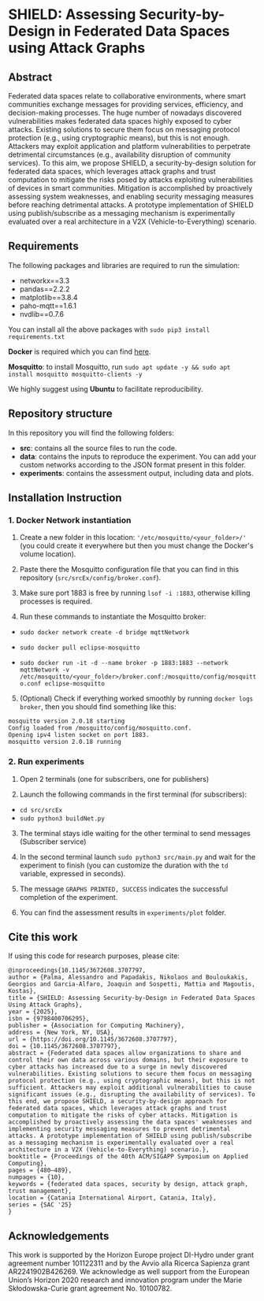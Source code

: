 # SHIELD: Assessing Security-by-Design in Federated Data Spaces using Attack Graphs

## Abstract

Federated data spaces relate to collaborative environments, where smart communities exchange messages for providing services, efficiency, and decision-making processes. The huge number of nowadays discovered vulnerabilities makes federated data spaces highly exposed to cyber attacks. Existing solutions to secure them focus on messaging protocol protection (e.g., using cryptographic means), but this is not enough. Attackers may exploit application and platform vulnerabilities to perpetrate detrimental circumstances (e.g., availability disruption of community services). To this aim, we propose SHIELD, a security-by-design solution for federated data spaces, which leverages attack graphs and trust computation to mitigate the risks posed by attacks exploiting vulnerabilities of devices in smart communities. Mitigation is accomplished by proactively assessing system weaknesses, and enabling security messaging measures before reaching detrimental attacks.
A prototype implementation of SHIELD using publish/subscribe as a messaging mechanism is experimentally evaluated over a real architecture in a V2X (Vehicle-to-Everything) scenario.

## Requirements

The following packages and libraries are required to run the simulation:

- networkx==3.3
- pandas==2.2.2
- matplotlib==3.8.4
- paho-mqtt==1.6.1
- nvdlib==0.7.6

You can install all the above packages with
`sudo pip3 install requirements.txt`

**Docker** is required which you can find [here](https://docs.docker.com/engine/install/ubuntu/).

**Mosquitto**: to install Mosquitto, run `sudo apt update -y && sudo apt install mosquitto mosquitto-clients -y`

We highly suggest using **Ubuntu** to facilitate reproducibility.

## Repository structure

In this repository you will find the following folders:

- **src**: contains all the source files to run the code.
- **data**: contains the inputs to reproduce the experiment. You can add your custom networks according to the JSON format present in this folder.
- **experiments**: contains the assessment output, including data and plots.

## Installation Instruction

### 1. Docker Network instantiation

1. Create a new folder in this location: `'/etc/mosquitto/<your_folder>/'` (you could create it everywhere but then you must change the Docker's volume location).

2. Paste there the Mosquitto configuration file that you can find in this repository (`src/srcEx/config/broker.conf`).

3. Make sure port 1883 is free by running `lsof -i :1883`, otherwise killing processes is required.

4. Run these commands to instantiate the Mosquitto broker:

- `sudo docker network create -d bridge mqttNetwork`

- `sudo docker pull eclipse-mosquitto`

- `sudo docker run -it -d --name broker -p 1883:1883 --network mqttNetwork -v /etc/mosquitto/<your_folder>/broker.conf:/mosquitto/config/mosquitto.conf eclipse-mosquitto`

5. (Optional) Check if everything worked smoothly by running `docker logs broker`, then you should find something like this:

```
mosquitto version 2.0.18 starting
Config loaded from /mosquitto/config/mosquitto.conf.
Opening ipv4 listen socket on port 1883.
mosquitto version 2.0.18 running
```

### 2. Run experiments

1. Open 2 terminals (one for subscribers, one for publishers)

2. Launch the following commands in the first terminal (for subscribers):

- `cd src/srcEx`
- `sudo python3 buildNet.py`

3. The terminal stays idle waiting for the other terminal to send messages (Subscriber service)

4. In the second terminal launch `sudo python3 src/main.py` and wait for the experiment to finish (you can customize the duration with the `td` variable, expressed in seconds).

5. The message `GRAPHS PRINTED, SUCCESS` indicates the successful completion of the experiment.

6. You can find the assessment results in `experiments/plot` folder.

## Cite this work

If using this code for research purposes, please cite:

```
@inproceedings{10.1145/3672608.3707797,
author = {Palma, Alessandro and Papadakis, Nikolaos and Bouloukakis, Georgios and Garcia-Alfaro, Joaquin and Sospetti, Mattia and Magoutis, Kostas},
title = {SHIELD: Assessing Security-by-Design in Federated Data Spaces Using Attack Graphs},
year = {2025},
isbn = {9798400706295},
publisher = {Association for Computing Machinery},
address = {New York, NY, USA},
url = {https://doi.org/10.1145/3672608.3707797},
doi = {10.1145/3672608.3707797},
abstract = {Federated data spaces allow organizations to share and control their own data across various domains, but their exposure to cyber attacks has increased due to a surge in newly discovered vulnerabilities. Existing solutions to secure them focus on messaging protocol protection (e.g., using cryptographic means), but this is not sufficient. Attackers may exploit additional vulnerabilities to cause significant issues (e.g., disrupting the availability of services). To this end, we propose SHIELD, a security-by-design approach for federated data spaces, which leverages attack graphs and trust computation to mitigate the risks of cyber attacks. Mitigation is accomplished by proactively assessing the data spaces' weaknesses and implementing security messaging measures to prevent detrimental attacks. A prototype implementation of SHIELD using publish/subscribe as a messaging mechanism is experimentally evaluated over a real architecture in a V2X (Vehicle-to-Everything) scenario.},
booktitle = {Proceedings of the 40th ACM/SIGAPP Symposium on Applied Computing},
pages = {480–489},
numpages = {10},
keywords = {federated data spaces, security by design, attack graph, trust management},
location = {Catania International Airport, Catania, Italy},
series = {SAC '25}
}
```
## Acknowledgements
This work is supported by the Horizon Europe project DI-Hydro under grant agreement number 101122311 and by the Avvio alla Ricerca Sapienza grant AR2241902B426269. We acknowledge as well support from the European Union’s Horizon 2020 research and innovation program under the Marie Skłodowska-Curie grant agreement No. 10100782.
